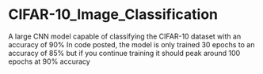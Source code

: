 # CIFAR-10_Image_Classification
A large CNN model capable of classifying the CIFAR-10 dataset with an accuracy of 90%
In code posted, the model is only trained 30 epochs to an accuracy of 85% but if you continue training it should peak around 100 epochs at 90% accuracy
